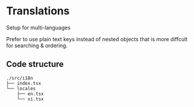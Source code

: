 # Translations

Setup for multi-languages

Prefer to use plain text keys instead of nested objects that is more diffcult for searching & ordering.

## Code structure

```
./src/i18n
├── index.tsx
└── locales
    ├── en.tsx
    └── vi.tsx
```
